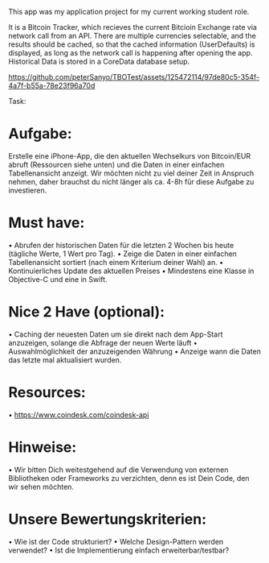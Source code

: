 This app was my application project for my current working student role.

It is a Bitcoin Tracker, which recieves the current Bitcioin Exchange rate via network call from an API. 
There are multiple currencies selectable, and the results should be cached, so that the cached information (UserDefaults) is displayed, as long as the network call is happening after opening the app. 
Historical Data is stored in a CoreData database setup.


https://github.com/peterSanyo/TBOTest/assets/125472114/97de80c5-354f-4a7f-b55a-78e23f96a70d



Task: 

Aufgabe:
========
 
Erstelle eine iPhone-App, die den aktuellen Wechselkurs von Bitcoin/EUR abruft (Ressourcen siehe unten) und die Daten in einer einfachen Tabellenansicht anzeigt.
Wir möchten nicht zu viel deiner Zeit in Anspruch nehmen, daher brauchst du nicht länger als ca. 4-8h für diese Aufgabe zu investieren.
 
Must have:
==========
 
   • Abrufen der historischen Daten für die letzten 2 Wochen bis heute (tägliche Werte, 1 Wert pro Tag).
   • Zeige die Daten in einer einfachen Tabellenansicht sortiert (nach einem Kriterium deiner Wahl) an.
   • Kontinuierliches Update des aktuellen Preises
   • Mindestens eine Klasse in Objective-C und eine in Swift.
 
Nice 2 Have (optional):
========================
 
   • Caching der neuesten Daten um sie direkt nach dem App-Start anzuzeigen, solange die Abfrage der neuen Werte läuft
   • Auswahlmöglichkeit der anzuzeigenden Währung
   • Anzeige wann die Daten das letzte mal aktualisiert wurden.
 
 
Resources:
===========
 
   • https://www.coindesk.com/coindesk-api
 
Hinweise:
=========
 
   • Wir bitten Dich weitestgehend auf die Verwendung von externen Bibliotheken oder Frameworks zu verzichten, denn es ist Dein Code, den wir sehen möchten.
 
Unsere Bewertungskriterien:
============================
 
   • Wie ist der Code strukturiert?
   • Welche Design-Pattern werden verwendet?
   • Ist die Implementierung einfach erweiterbar/testbar?
